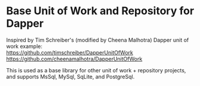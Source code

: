 # Base Unit of Work and Repository for Dapper

Inspired by Tim Schreiber's (modified by Cheena Malhotra) Dapper unit of work example:<br />
https://github.com/timschreiber/DapperUnitOfWork<br />
https://github.com/cheenamalhotra/DapperUnitOfWork

This is used as a base library for other unit of work + repository projects, and supports MsSql, MySql, SqLite, and PostgreSql.
